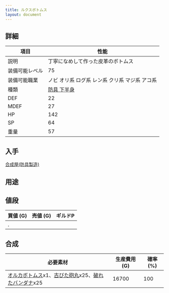 ```yaml
---
title: ルクスボトムス
layout: document
---
```

## 詳細

|項目|性能|
|---|---|
|説明|丁寧になめして作った皮革のボトムス|
|装備可能レベル|75|
|装備可能職業|ノビ オリ系 ログ系 レン系 クリ系 マジ系 アコ系|
|種類|[防具 下半身](防具(下半身))|
|DEF|22|
|MDEF|27|
|HP|142|
|SP|64|
|重量|57|

## 入手

[合成屋(防具製造)](合成屋(防具製造))

## 用途


## 値段

|買値 (G)|売値 (G)|ギルドP|
|---|---|---|
|.|||

## 合成

|必要素材|生産費用 (G)|確率 (%)|
|---|---|---|
|[オルカボトムス](オルカボトムス)x1、[古びた砲丸](古びた砲丸)x25、[破れたバンダナ](破れたバンダナ)x25|16700|100|

